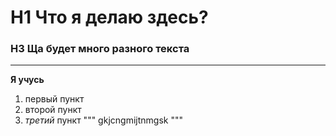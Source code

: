 # H1 Что я делаю здесь?

### H3 Ща будет много разного текста
---
**Я учусь** 
 1. первый пункт
 2. второй пункт
 3. *третий* пункт
""" gkjcngmijtnmgsk """